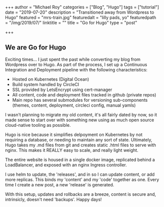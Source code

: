 +++
author = "Michael Roy"
categories = ["Blog", "Hugo"]
tags = ["tutorial"]
date = "2019-07-20"
description = "Transitioned away from Wordpress to Hugo"
featured = "mrs-train.jpg"
featuredalt = "lilly pads, yo"
featuredpath = "/img/2019/07/"
linktitle = ""
title = "Go for Hugo"
type = "post"

+++

## We are Go for Hugo

Exciting times...
I just spent the past while converting my blog from Wordpress over to Hugo.
As part of the process, I set up a Continuous Integration and Deployment pipeline with the following characteristics:

- Hosted on Kubernetes (Digital Ocean)
- Build system handled by CircleCI
- SSL provided by LetsEncrypt using cert-manager
- All content, code and deployment files tracked in github (private repos)
- Main repo has several submodules for versioning sub-components (themes, content, deployment, circleci config, manual yamls)

I wasn't planning to migrate my old content, it's all fairly dated by now, so it made sense to start over with something new using as much open source cloud-native tooling as possible.

Hugo is nice because it simplifies delpoyment on Kubernetes by not requiring a database, or needing to maintain any sort of state. Ultimately, Hugo takes my .md files from git and creates static .html files to serve with nginx.
This makes it REALLY easy to scale, and really light weight.

The entire website is housed in a single docker image, replicated behind a LoadBalancer, and exposed with an nginx Ingress controller.

I use helm to update, the 'releases', and in so I can update content, or add more replicas.
This binds my 'content' and my 'code' together as one. Every time I create a new post, a new 'release' is generated.

With this setup, updates and rollbacks are a breeze, content is secure and, intrinsicly, doesn't need 'backups'. Happy days!
